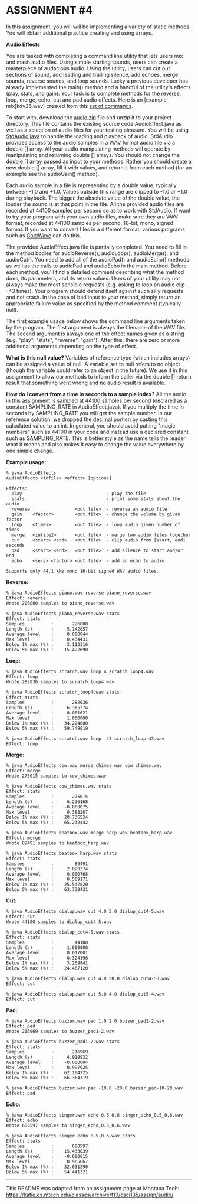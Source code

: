 # ASSIGNMENT #4  

In this assignment, you will will be implementing a variety of static methods. You will obtain additional practice creating and using arrays.  

**Audio Effects**

You are tasked with completing a command line utility that lets users mix and mash audio files. Using simple starting sounds, users can create a masterpiece of audacious audio. Using the utility, users can cut out sections of sound, add leading and trailing silence, add echoes, merge sounds, reverse sounds, and loop sounds. Lucky a previous developer has already implemented the main() method and a handful of the utility's effects (play, stats, and gain). Your task is to complete methods for the reverse, loop, merge, echo, cut and pad audio effects. Here is an [example mix]kdv26.wav) created from this [set of commands](kdv.txt).	

To start with, download the [audio.zip](audio.zip) file and unzip it to your project directory. This file contains the existing source code AudioEffect.java as well as a selection of audio files for your testing pleasure. You will be using [StdAudio.java](StdAudio.java) to handle the loading and playback of audio. StdAudio provides access to the audio samples in a WAV format audio file via a double [] array. All your audio manipulating methods will operate by manipulating and returning double [] arrays. You should not change the double [] array passed as input to your methods. Rather you should create a new double [] array, fill it with values, and return it from each method (for an example see the audioGain() method).

Each audio sample in a file is representing by a double value, typically between -1.0 and +1.0. Values outside this range are clipped to -1.0 or +1.0 during playback. The bigger the absolute value of the double value, the louder the sound is at that point in the file. All the provided audio files are recorded at 44100 samples per second so as to work with StdAudio. If want to try your program with your own audio files, make sure they are WAV format, recorded at 44100 samples per second, 16-bit, mono, signed format. If you want to convert files in a different format, various programs such as [GoldWave](http://www.goldwave.com/) can do this.

The provided AudioEffect.java file is partially completed. You need to fill in the method bodies for audioReverse(), audioLoop(), audioMerge(), and audioCut(). You need to add all of the audioPad() and audioEcho() methods as well as the calls to audioPad and audioEcho in the main method. Before each method, you'll find a detailed comment describing what the method does, its parameters, and its return values. Users of your utility may not always make the most sensible requests (e.g. asking to loop an audio clip -43 times). Your program should defend itself against such silly requests and not crash. In the case of bad input to your method, simply return an appropriate failure value as specified by the method comment (typically null).

The first example usage below shows the command line arguments taken by the program. The first argument is always the filename of the WAV file. The second argument is always one of the effect names given as a string (e.g. "play", "stats", "reverse", "gain"). After this, there are zero or more additional arguments depending on the type of effect.

**What is this null value?** Variables of reference type (which includes arrays) can be assigned a value of null. A variable set to null refers to no object (though the variable could refer to an object in the future). We use it in this assignment to allow our methods to inform the caller via the double [] return result that something went wrong and no audio result is available.

**How do I convert from a time in seconds to a sample index?** All the audio in this assignment is sampled at 44100 samples per second (declared as a constant SAMPLING_RATE in AudioEffect.java). If you multiply the time in seconds by SAMPLING_RATE you will get the sample number. In our reference solution, we dropped the decimal portion by casting this calculated value to an int. In general, you should avoid putting "magic numbers" such as 44100 in your code and instead use a declared constant such as SAMPLING_RATE. This is better style as the name tells the reader what it means and also makes it easy to change the value everywhere by one simple change.

**Example usage:**  

```console
% java AudioEffects  
AudioEffects <infile> <effect> [options]  

Effects:  
  play                                - play the file  
  stats                               - print some stats about the audio  
  reverse                 <out file>  - reverse an audio file  
  gain    <factor>        <out file>  - change the volume by given factor  
  loop    <times>         <out file>  - loop audio given number of times  
  merge   <infile2>       <out file>  - merge two audio files together  
  cut     <start> <end>   <out file>  - clip audio from [start, end] seconds  
  pad     <start> <end>   <out file>  - add silence to start and/or end  
  echo    <secs> <factor> <out file>  - add an echo to audio  

Supports only 44.1 kHz mono 16-bit signed WAV audio files.  
```

**Reverse:**  

```console
% java AudioEffects piano.wav reverse piano_reverse.wav  
Effect: reverse  
Wrote 226800 samples to piano_reverse.wav  
```

```console
% java AudioEffects piano_reverse.wav stats  
Effect: stats  
Samples          :       226800  
Length (s)       :     5.142857  
Average level    :     0.000044  
Max level        :     0.434431  
Below 1% max (%) :     3.113316  
Below 5% max (%) :    15.427690  
```

**Loop:**  

```console
% java AudioEffects scratch.wav loop 4 scratch_loop4.wav  
Effect: loop  
Wrote 282036 samples to scratch_loop4.wav  
```

```console
% java AudioEffects scratch_loop4.wav stats  
Effect stats  
Samples          :       282036  
Length (s)       :     6.395374  
Average level    :    -0.001621  
Max level        :     1.000000  
Below 1% max (%) :    34.224000  
Below 5% max (%) :    59.749819  
```

```console
% java AudioEffects scratch.wav loop -43 scratch_loop-43.wav  
Effect: loop  
```

**Merge:**  

```console
% java AudioEffects cow.wav merge chimes.wav cow_chimes.wav  
Effect: merge  
Wrote 275015 samples to cow_chimes.wav  
```

```console
% java AudioEffects cow_chimes.wav stats  
Effect: stats  
Samples          :       275015  
Length (s)       :     6.236168  
Average level    :    -0.000075  
Max level        :     0.388287  
Below 1% max (%) :    28.735524  
Below 5% max (%) :    65.232442  
```

```console
% java AudioEffects beatbox.wav merge harp.wav beatbox_harp.wav  
Effect: merge  
Wrote 89491 samples to beatbox_harp.wav  
```

```console
% java AudioEffects beatbox_harp.wav stats  
Effect: stats  
Samples          :        89491  
Length (s)       :     2.029274  
Average level    :     0.000768  
Max level        :     0.509171  
Below 1% max (%) :    25.547820  
Below 5% max (%) :    63.730431  
```

**Cut:**

```console
% java AudioEffects dialup.wav cut 4.0 5.0 dialup_cut4-5.wav  
Effect: cut  
Wrote 44100 samples to dialup_cut4-5.wav  
```

```console
% java AudioEffects dialup_cut4-5.wav stats  
Effect: stats  
Samples          :        44100  
Length (s)       :     1.000000  
Average level    :     0.017001  
Max level        :     0.324198  
Below 1% max (%) :     3.269841  
Below 5% max (%) :    24.467120  
```

```console
% java AudioEffects dialup.wav cut 4.0 50.0 dialup_cut4-50.wav  
Effect: cut  
```

```console
% java AudioEffects dialup.wav cut 5.0 4.0 dialup_cut5-4.wav  
Effect: cut  
```

**Pad:**  

```console
% java AudioEffects buzzer.wav pad 1.0 2.0 buzzer_pad1-2.wav  
Effect: pad  
Wrote 216969 samples to buzzer_pad1-2.wav  
```

```console
% java AudioEffects buzzer_pad1-2.wav stats  
Effect: stats  
Samples          :       216969  
Length (s)       :     4.919932  
Average level    :    -0.000004  
Max level        :     0.997925  
Below 1% max (%) :    62.104725  
Below 5% max (%) :    66.364319  
```

```console
% java AudioEffects buzzer.wav pad -10.0 -20.0 buzzer_pad-10-20.wav  
Effect: pad  
```


**Echo:** 

```console
% java AudioEffects singer.wav echo 0.5 0.6 singer_echo_0.5_0.6.wav  
Effect: echo  
Wrote 680597 samples to singer_echo_0.5_0.6.wav  
```

```console
% java AudioEffects singer_echo_0.5_0.6.wav stats  
Effect: stats  
Samples          :       680597  
Length (s)       :    15.433039  
Average level    :    -0.000015  
Max level        :     0.965667  
Below 1% max (%) :    32.031290  
Below 5% max (%) :    54.441321  
```

---

This README was adapted from an assignment page at Montana Tech: https://katie.cs.mtech.edu/classes/archive/f13/csci135/assign/audio/
